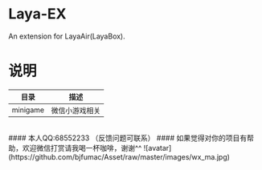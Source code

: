 # Laya-EX
An extension for LayaAir(LayaBox).

# 说明
| 目录  | 描述 | 
| - | - | 
| minigame | 微信小游戏相关|

<br />
#### 本人QQ:68552233 （反馈问题可联系）
#### 如果觉得对你的项目有帮助，欢迎微信打赏请我喝一杯咖啡，谢谢^^
![avatar](https://github.com/bjfumac/Asset/raw/master/images/wx_ma.jpg)
